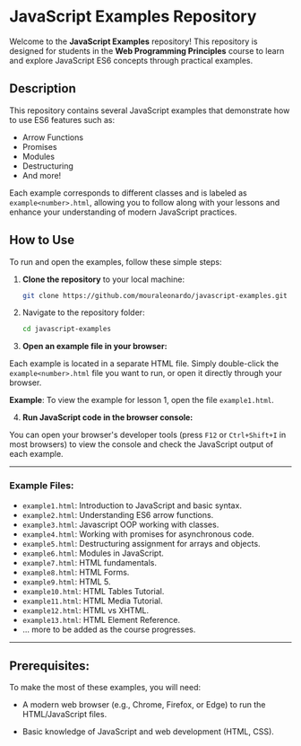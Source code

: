 # JavaScript Examples Repository

Welcome to the **JavaScript Examples** repository! This repository is designed for students in the **Web Programming Principles** course to learn and explore JavaScript ES6 concepts through practical examples.

## Description

This repository contains several JavaScript examples that demonstrate how to use ES6 features such as:

- Arrow Functions
- Promises
- Modules
- Destructuring
- And more!

Each example corresponds to different classes and is labeled as `example<number>.html`, allowing you to follow along with your lessons and enhance your understanding of modern JavaScript practices.

## How to Use

To run and open the examples, follow these simple steps:

1. **Clone the repository** to your local machine:
   ```bash
   git clone https://github.com/mouraleonardo/javascript-examples.git

2. Navigate to the repository folder:

    ```bash
    cd javascript-examples

3. **Open an example file in your browser:**

Each example is located in a separate HTML file. Simply double-click the `example<number>.html` file you want to run, or open it directly through your browser.

**Example**: To view the example for lesson 1, open the file `example1.html`.

4. **Run JavaScript code in the browser console:**

You can open your browser's developer tools (press `F12` or `Ctrl+Shift+I` in most browsers) to view the console and check the JavaScript output of each example.

---

### Example Files:

- `example1.html`: Introduction to JavaScript and basic syntax.
- `example2.html`: Understanding ES6 arrow functions.
- `example3.html`: Javascript OOP working with classes.
- `example4.html`: Working with promises for asynchronous code.
- `example5.html`: Destructuring assignment for arrays and objects.
- `example6.html`: Modules in JavaScript.
- `example7.html`: HTML fundamentals.
- `example8.html`: HTML Forms.
- `example9.html`: HTML 5.
- `example10.html`: HTML Tables Tutorial.
- `example11.html`: HTML Media Tutorial.
- `example12.html`: HTML vs XHTML.
- `example13.html`: HTML Element Reference.
- ... more to be added as the course progresses.

---

## Prerequisites:

To make the most of these examples, you will need:

- A modern web browser (e.g., Chrome, Firefox, or Edge) to run the HTML/JavaScript files.

- Basic knowledge of JavaScript and web development (HTML, CSS).